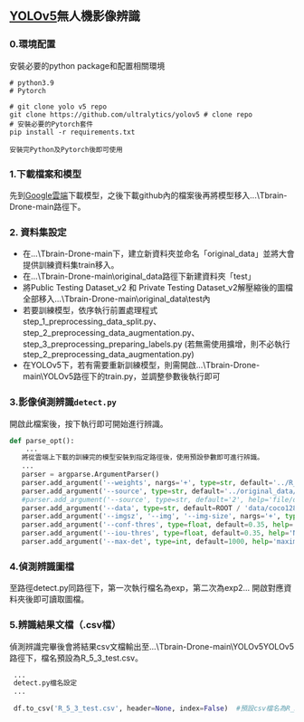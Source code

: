 ## [YOLOv5](https://github.com/ultralytics/yolov5)無人機影像辨識


### 0.環境配置

安裝必要的python package和配置相關環境

```
# python3.9
# Pytorch

# git clone yolo v5 repo
git clone https://github.com/ultralytics/yolov5 # clone repo
# 安裝必要的Pytorch套件
pip install -r requirements.txt

安裝完Python及Pytorch後即可使用
```

### 1.下載檔案和模型

先到[Google雲端](https://drive.google.com/file/d/1fEzqibY4f4cPhFUk-V3eVRywVwaG8esJ/view?usp=share_link)下載模型，之後下載github內的檔案後再將模型移入...\Tbrain-Drone-main路徑下。

### 2. 資料集設定

- 在...\Tbrain-Drone-main下，建立新資料夾並命名「original_data」並將大會提供訓練資料集train移入。
- 在...\Tbrain-Drone-main\original_data路徑下新建資料夾「test」
- 將Public Testing Dataset_v2 和 Private Testing Dataset_v2解壓縮後的圖檔全部移入...\Tbrain-Drone-main\original_data\test內
- 若要訓練模型，依序執行前置處理程式step_1_preprocessing_data_split.py、step_2_preprocessing_data_augmentation.py、step_3_preprocessing_preparing_labels.py   (若無需使用擴增，則不必執行step_2_preprocessing_data_augmentation.py)
- 在YOLOv5下，若有需要重新訓練模型，則需開啟...\Tbrain-Drone-main\YOLOv5路徑下的train.py，並調整參數後執行即可

### 3.影像偵測辨識`detect.py`

開啟此檔案後，按下執行即可開始進行辨識。

 ```python
 def parse_opt():
     ...
    將從雲端上下載的訓練完的模型安裝到指定路徑後，使用預設參數即可進行辨識。
    ...
    parser = argparse.ArgumentParser()
    parser.add_argument('--weights', nargs='+', type=str, default='../R_4_2_x.pt', help='model path or triton URL')
    parser.add_argument('--source', type=str, default='../original_data/test/', help='file/dir/URL/glob/screen/0(webcam)')
    #parser.add_argument('--source', type=str, default='2', help='file/dir/URL/glob/screen/0(webcam)')
    parser.add_argument('--data', type=str, default=ROOT / 'data/coco128.yaml', help='(optional) dataset.yaml path')
    parser.add_argument('--imgsz', '--img', '--img-size', nargs='+', type=int, default=[1080,1920], help='inference size h,w')
    parser.add_argument('--conf-thres', type=float, default=0.35, help='confidence threshold')
    parser.add_argument('--iou-thres', type=float, default=0.35, help='NMS IoU threshold')
    parser.add_argument('--max-det', type=int, default=1000, help='maximum detections per image')
 ```
 
 ### 4.偵測辨識圖檔
 
 至路徑detect.py同路徑下，第一次執行檔名為exp，第二次為exp2...
 開啟對應資料夾後即可讀取圖檔。
 
  ### 5.辨識結果文檔（.csv檔）
  
  偵測辨識完畢後會將結果csv文檔輸出至...\Tbrain-Drone-main\YOLOv5YOLOv5路徑下，檔名預設為R_5_3_test.csv。
  
 ```python
  ...
  detect.py檔名設定
  ...
  
  df.to_csv('R_5_3_test.csv', header=None, index=False)  #預設csv檔名為R_5_3_test.csv
  
 ```
